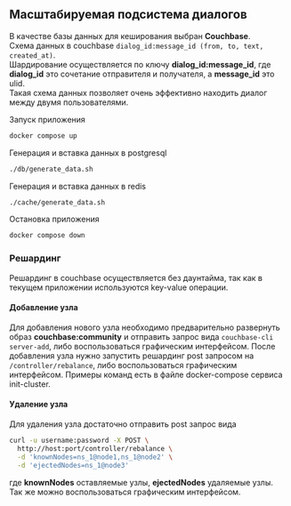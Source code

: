 ## Масштабируемая подсистема диалогов
В качестве базы данных для кеширования выбран **Couchbase**.  
Схема данных в couchbase `dialog_id:message_id (from, to, text, created_at)`.  
Шардирование осуществляется по ключу **dialog_id:message_id**, 
где **dialog_id** это сочетание отправителя и получателя, а **message_id** это ulid.  
Такая схема данных позволяет очень эффективно находить диалог между двумя пользователями.

Запуск приложения
```sh
docker compose up
```

Генерация и вставка данных в postgresql
```sh
./db/generate_data.sh
```

Генерация и вставка данных в redis 
```sh
./cache/generate_data.sh
```

Остановка приложения
```sh
docker compose down
```

### Решардинг
Решардинг в couchbase осуществляется без даунтайма, так как в текущем приложении используются key-value операции.

#### Добавление узла
Для добавления нового узла необходимо предварительно развернуть образ **couchbase:community** и
отправить запрос вида `couchbase-cli server-add`, либо воспользоваться графическим интерфейсом. 
После добавления узла нужно запустить решардинг post запросом на `/controller/rebalance`, 
либо воспользоваться графическим интерфейсом. Примеры команд есть в файле docker-compose сервиса init-cluster.

#### Удаление узла
Для удаления узла достаточно отправить post запрос вида
```sh
curl -u username:password -X POST \
  http://host:port/controller/rebalance \
  -d 'knownNodes=ns_1@node1,ns_1@node2' \
  -d 'ejectedNodes=ns_1@node3'
```
где **knownNodes** оставляемые узлы, **ejectedNodes** удаляемые узлы.  
Так же можно воспользоваться графическим интерфейсом.